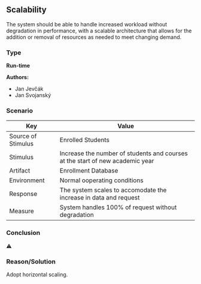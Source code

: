 ## Scalability

The system should be able to handle increased workload without degradation in performance, with a scalable architecture that allows for the addition or removal of resources as needed to meet changing demand.

### Type
**Run-time**

**Authors:**
- Jan Jevčák
- Jan Svojanský

### Scenario

| Key                | Value |
|--------------------|-------|
| Source of Stimulus | Enrolled Students |
| Stimulus           | Increase the number of students and courses at the start of new academic year |
| Artifact           | Enrollment Database |
| Environment        | Normal ooperating conditions |
| Response           | The system scales to accomodate the increase in data and request |
| Measure            | System handles 100% of request without degradation |

### Conclusion
⚠️

### Reason/Solution
Adopt horizontal scaling.
